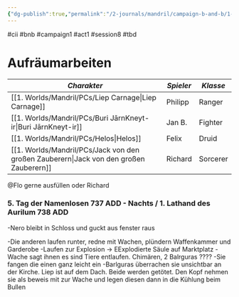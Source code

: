 ```yaml
---
{"dg-publish":true,"permalink":"/2-journals/mandril/campaign-b-and-b/1-act/2022-10-24/"}
---
```


#cii #bnb #campaign1 #act1 #session8 #tbd

# Aufräumarbeiten

| *Charakter* | *Spieler* | *Klasse* |
| ----------- | ----------- | ----------- |
| [[1. Worlds/Mandril/PCs/Liep Carnage\|Liep Carnage]] | Philipp | Ranger |
| [[1. Worlds/Mandril/PCs/Buri JārnKneyt-ir\|Buri JārnKneyt-ir]] | Jan B. | Fighter |
| [[1. Worlds/Mandril/PCs/Helos\|Helos]] | Felix | Druid |
| [[1. Worlds/Mandril/PCs/Jack von den großen Zauberern\|Jack von den großen Zauberern]] | Richard | Sorcerer |



@Flo  gerne ausfüllen oder Richard
### 5. Tag der Namenlosen 737 ADD - Nachts / 1. Lathand des Aurilum 738 ADD
-Nero bleibt in Schloss und guckt aus fenster raus

-Die anderen laufen runter, redne mit Wachen, plündern Waffenkammer und Garderobe
-Laufen zur Explosion -> EExplodierte Säule auf Marktplatz
-Wache sagt ihnen es sind Tiere entlaufen. Chimären, 2 Balrguras ????
-Sie fangen die einen ganz leicht ein
-Barlguras überrachen sie unsichtbar an der Kirche. Liep ist auf dem Dach. Beide werden getötet. Den Kopf nehmen sie als beweis mit zur Wache und legen diesen dann in die Kühlung beim Bullen

